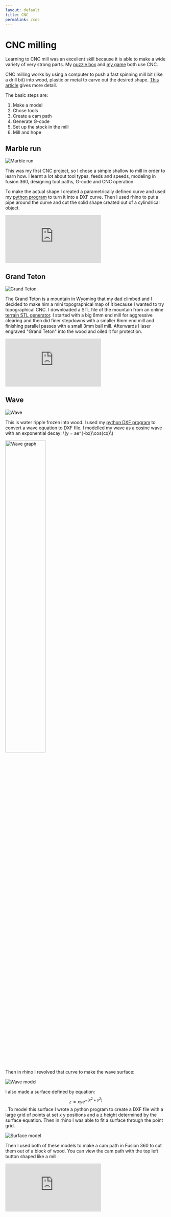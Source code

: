 ```yaml
---
layout: default
title: CNC
permalink: /cnc
---
```


# CNC milling
Learning to CNC mill was an excellent skill because it is able to make a wide variety of very strong parts. My [puzzle box](/sebsite/puzzlebox) and [my game](/sebsite/game) both use CNC. 

CNC milling works by using a computer to push a fast spinning mill bit (like a drill bit) into wood, plastic or metal to carve out the desired shape. [This article](https://all3dp.com/2/what-is-cnc-milling-simply-explained/) gives more detail. 

The basic steps are:
1. Make a model
2. Chose tools
3. Create a cam path 
4. Generate G-code
5. Set up the stock in the mill
6. Mill and hope

## Marble run
<div class="clearfix">
    <img alt="Marble run" src="/sebsite/images/marblerun.jpg" class="rightfloat">
    <p>This was my first CNC project, so I chose a simple shallow to mill in order to learn how. I learnt a lot about tool types, feeds and speeds, modeling in fusion 360, designing tool paths, G-code and CNC operation.</p> 
    <p>To make the actual shape I created a parametrically defined curve and used my <a href="/sebsite/parametric">python program</a> to turn it into a DXF curve. Then I used rhino to put a pipe around the curve and cut the solid shape created out of a cylindrical object.</p>
    <iframe src="https://www.youtube.com/embed/H_PB5cSu4eQ" class="youtube" frameborder="0" allowfullscreen></iframe>
</div>



## Grand Teton
<div class="clearfix">
    <img alt="Grand Teton" src="/sebsite/images/teton.jpg" class="rightfloat">
    <p>The Grand Teton is a mountain in Wyoming that my dad climbed and I decided to make him a mini topographical map of it because I wanted to try topographical CNC. I downloaded a STL file of the mountain from an online <a href="https://jthatch.com/Terrain2STL/">terrain STL generator</a>. I started with a big 8mm end mill for aggressive clearing and then did finer stepdowns with a smaller 6mm end mill and finishing parallel passes with a small 3mm ball mill. Afterwards I laser engraved "Grand Teton" into the wood and oiled it for protection.</p>
</div>

<iframe src="https://gmail1265769.autodesk360.com/shares/public/SH919a0QTf3c32634dcf815c514eef38cdc0?mode=embed" class="viewer3d" allowfullscreen="true" webkitallowfullscreen="true" mozallowfullscreen="true"  frameborder="0"></iframe>


## Wave
<div class="clearfix">
    <img alt="Wave" src="/sebsite/images/wave.jpg" class="rightfloat">
    <p>This is water ripple frozen into wood. I used my <a href="/sebsite/python">python DXF program</a> to convert a wave equation to DXF file. I modelled my wave as a cosine wave with an exponential decay:
    \(y = ae^{-bx}\cos{cx}\)</p>
    <img alt="Wave graph" src="/sebsite/images/wavegraph.jpg" width="50%" width-max="600">
</div>

Then in rhino I revolved that curve to make the wave surface:

<img alt="Wave model" src="/sebsite/images/wavemodel.jpg" width-max="600">

I also made a surface defined by equation: $$z = xye^{-(x^2+y^2)}$$. To model this surface I wrote a python program to create a DXF file with a large grid of points at set x y positions and a z height determined by the surface equation. Then in rhino I was able to fit a surface through the point grid. 

<img alt="Surface model" src="/sebsite/images/surface.PNG" width-max="500">

Then I used both of these models to make a cam path in Fusion 360 to cut them out of a block of wood. You can view the cam path with the top left button shaped like a mill:

<iframe src="https://gmail1265769.autodesk360.com/shares/public/SH919a0QTf3c32634dcf1593a955fb1769b2?mode=embed" class="viewer3d" allowfullscreen="true" webkitallowfullscreen="true" mozallowfullscreen="true"  frameborder="0"></iframe>


